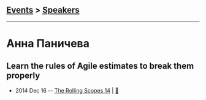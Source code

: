 ## [Events](../README.md) > [Speakers](../speakers.md)
---

# Анна Паничева

## Learn the rules of Agile estimates to break them properly
- 2014 Dec 16 -- [The Rolling Scopes 14](https://www.youtube.com/watch?v=gmwqP0uxxQA)  | [:notebook:](http://rolling-scopes.github.io/slides/rs14/Agile-Estimations)  
